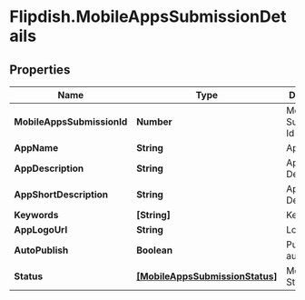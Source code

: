 # Flipdish.MobileAppsSubmissionDetails

## Properties
Name | Type | Description | Notes
------------ | ------------- | ------------- | -------------
**MobileAppsSubmissionId** | **Number** | Mobile Apps Submission Id | [optional] 
**AppName** | **String** | App Name | [optional] 
**AppDescription** | **String** | App Description | [optional] 
**AppShortDescription** | **String** | App Description | [optional] 
**Keywords** | **[String]** | Keywords | [optional] 
**AppLogoUrl** | **String** | Logo URL | [optional] 
**AutoPublish** | **Boolean** | Publish automatically | [optional] 
**Status** | [**[MobileAppsSubmissionStatus]**](MobileAppsSubmissionStatus.md) | Mobile App Status | [optional] 


